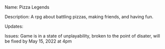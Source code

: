 Name: Pizza Legends

Description: A rpg about battling pizzas, making friends, and having fun.

Updates: 

Issues: Game is in a state of unplayability, broken to the point of disater, will be fixed by May 15, 2022 at 4pm

